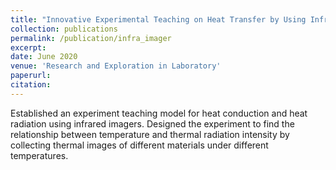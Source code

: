```yaml
---
title: "Innovative Experimental Teaching on Heat Transfer by Using Infrared Imager"
collection: publications
permalink: /publication/infra_imager
excerpt: 
date: June 2020
venue: 'Research and Exploration in Laboratory'
paperurl: 
citation:
---
```

Established an experiment teaching model for heat conduction and heat radiation using infrared imagers. Designed the experiment to find the relationship between temperature and thermal radiation intensity by collecting thermal images of different materials under different temperatures.
